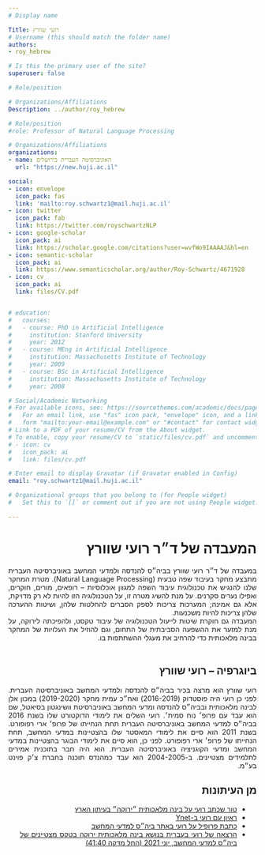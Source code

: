 ```yaml
---
# Display name

Title: רועי שוורץ
# Username (this should match the folder name)
authors:
- roy_hebrew

# Is this the primary user of the site?
superuser: false

# Role/position

# Organizations/Affiliations
Description: ../author/roy_hebrew

# Role/position
#role: Professor of Natural Language Processing

# Organizations/Affiliations
organizations:
- name: האוניברסיטה העברית בירושלים
  url: "https://new.huji.ac.il"

social:
- icon: envelope
  icon_pack: fas
  link: 'mailto:roy.schwartz1@mail.huji.ac.il'
- icon: twitter
  icon_pack: fab
  link: https://twitter.com/royschwartzNLP
- icon: google-scholar
  icon_pack: ai
  link: https://scholar.google.com/citations?user=wvfWo9IAAAAJ&hl=en
- icon: semantic-scholar
  icon_pack: ai
  link: https://www.semanticscholar.org/author/Roy-Schwartz/4671928
- icon: cv
  icon_pack: ai
  link: files/CV.pdf


# education:
#   courses:
#   - course: PhD in Artificial Intelligence
#     institution: Stanford University
#     year: 2012
#   - course: MEng in Artificial Intelligence
#     institution: Massachusetts Institute of Technology
#     year: 2009
#   - course: BSc in Artificial Intelligence
#     institution: Massachusetts Institute of Technology
#     year: 2008

# Social/Academic Networking
# For available icons, see: https://sourcethemes.com/academic/docs/page-builder/#icons
#   For an email link, use "fas" icon pack, "envelope" icon, and a link in the
#   form "mailto:your-email@example.com" or "#contact" for contact widget.
# Link to a PDF of your resume/CV from the About widget.
# To enable, copy your resume/CV to `static/files/cv.pdf` and uncomment the lines below.
# - icon: cv
#   icon_pack: ai
#   link: files/cv.pdf

# Enter email to display Gravatar (if Gravatar enabled in Config)
email: "roy.schwartz1@mail.huji.ac.il"

# Organizational groups that you belong to (for People widget)
#   Set this to `[]` or comment out if you are not using People widget.

---
```


<div style="text-align:justify" dir="rtl">
<h1>המעבדה של ד״ר רועי שוורץ</h1>
במעבדה של ד״ר רועי שוורץ בביה״ס להנדסה ולמדעי המחשב באוניברסיטה העברית מתבצע מחקר בעיבוד שפה טבעית (Natural Language Processing). מטרת המחקר שלנו  להנגיש את טכנולוגית עיבוד השפה למגוון אוכלוסיות &ndash; רופאים, מורים, חוקרים, ואפילו נערים סקרנים. על מנת להשיג מטרה זו, על הטכנולוגיה הזו להיות לא רק מדויקת, אלא גם אמינה; המערכות צריכות לספק הסברים להחלטות שלהן, ושיטות ההערכה שלהן צריכות להיות משכנעות.
<br>
המעבדה גם חוקרת שיטות לייעול הטכנולוגיה של עיבוד טקסט, ולהפיכתה לירוקה, על מנת למזער את ההשפעה הסביבתית של התחום, וגם להוזיל את העלויות של המחקר בבינה מלאכותית כדי להרחיב את מעגלי ההשתתפות בו.
</div>

<br>


<div style="text-align:justify" dir="rtl">
<h2>ביוגרפיה &ndash; רועי שוורץ</h2>
רועי שוורץ הוא מרצה בכיר בביה״ס להנדסה ולמדעי המחשב באוניברסיטה העברית. לפני כן רועי היה פוסטדוק (2016-2019) ואח״כ עמית מחקר (2019-2020) במכון אלן לבינה מלאכותית ובביה״ס להנדסה ומדעי המחשב באוניברסיטת וושינגטון בסיאטל, שם הוא עבד עם פרופ׳ נוח סמית׳. רועי השלים את לימודי הדוקטורט שלו בשנת 2016 בביה״ס למדעי המחשב באוניברסיטה העברית תחת הנחייתו של פרופ׳ ארי רפופורט.  בשנת 2011 הוא סיים את לימודי המאסטר שלו בהצטיינות במדעי המחשב, תחת הנחייתו של פרופ׳ ארי רפופורט. לפני כן, הוא סיים את לימודי הבוגר בהצטיינות במדעי המחשב ומדעי הקוגניציה באוניברסיטה העברית. הוא היה חבר בתוכנית אמירים לתלמידים מצטיינים. ב-2004-2005 הוא עבד כמהנדס תוכנה בחברת צ׳ק פוינט בע״מ.
	
<br> 

<div style="text-align:justify" dir="rtl">
<h2>מן העיתונות</h2>
<ul>
<li><a href="https://www.haaretz.co.il/captain/software/.premium-1.8194763" target='_blank'>טור שכתב רועי על בינה מלאכותית ״ירוקה״ בעיתון הארץ</a></li>
<li><a href="https://www.ynet.co.il/articles/0,7340,L-5567808,00.html" target='_blank'>ראיון עם רועי ב-Ynet</a></li>
<li><a href="https://www.cs.huji.ac.il/he/page/5734" target='_blank'>כתבת פרופיל על רועי באתר ביה״ס למדעי המחשב</a></li>
<li><a href="https://youtu.be/8MUdqUKUqow" target='_blank'>הרצאה של רועי בעברית בנושא בינה מלאכותית ירוקה בטקס מצטיינים של ביה״ס למדעי המחשב, יוני 2021 (החל מדקה 41:40)</a></li>
</ul>
